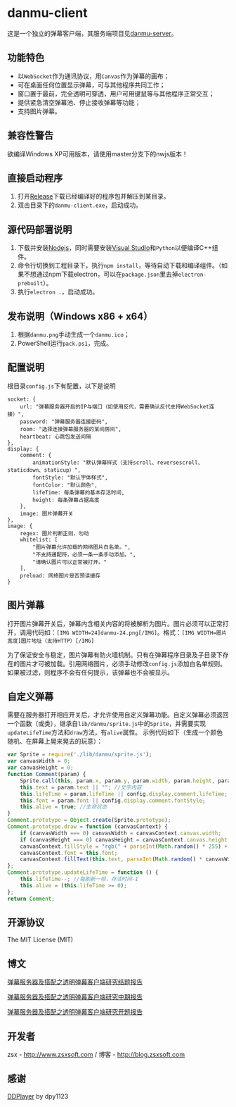 danmu-client
==========

这是一个独立的弹幕客户端，其服务端项目见[danmu-server](https://github.com/zsxsoft/danmu-server)。

## 功能特色
- 以``WebSocket``作为通讯协议，用``Canvas``作为弹幕的画布；
- 可在桌面任何位置显示弹幕，可与其他程序共同工作；
- 窗口置于最前，完全透明可穿透，用户可用键鼠等与其他程序正常交互；
- 提供紧急清空弹幕池、停止接收弹幕等功能；
- 支持图片弹幕。

## 兼容性警告

欲编译Windows XP可用版本，请使用master分支下的nwjs版本！

## 直接启动程序

1. 打开[Release](https://github.com/zsxsoft/danmu-client/releases)下载已经编译好的程序包并解压到某目录。
2. 双击目录下的``danmu-client.exe``，启动成功。

## 源代码部署说明

1. 下载并安装[Nodejs](https://nodejs.org)，同时需要安装[Visual Studio](https://www.visualstudio.com/en-us/products/visual-studio-express-vs.aspx)和``Python``以便编译C++组件。
2. 命令行切换到工程目录下，执行``npm install``，等待自动下载和编译组件。（如果不想通过npm下载electron，可以在``package.json``里去掉``electron-prebuilt``）。
3. 执行``electron .``，启动成功。

## 发布说明（Windows  x86 + x64）

1. 根据``danmu.png``手动生成一个``danmu.ico``；
2. PowerShell运行``pack.ps1``，完成。

## 配置说明
根目录``config.js``下有配置，以下是说明

    socket: {
        url: "弹幕服务器开启的IP与端口（如使用反代，需要确认反代支持WebSocket连接）",
        password: "弹幕服务器连接密码",
        room: "选择连接弹幕服务器的某间房间",
        heartbeat: 心跳包发送间隔
    },
    display: {
        comment: {
            animationStyle: "默认弹幕样式（支持scroll、reversescroll、staticdown、staticup）",
            fontStyle: "默认字体样式",
            fontColor: "默认颜色",
            lifeTime: 每条弹幕的基本存活时间,
            height: 每条弹幕占据高度
        }, 
        image: 图片弹幕开关
    }, 
    image: {
        regex: 图片判断正则，勿动
        whitelist: [
            "图片弹幕允许加载的网络图片白名单。", 
            "不支持通配符，必须一条一条手动添加。", 
            "请确认图片可以正常被打开。"
        ], 
        preload: 网络图片是否预读缓存
    }

## 图片弹幕
打开图片弹幕开关后，弹幕内含相关内容的将被解析为图片。图片必须可以正常打开，调用代码如：``[IMG WIDTH=24]danmu-24.png[/IMG]``。格式：``[IMG WIDTH=图片宽度]图片地址（支持HTTP）[/IMG]``

为了保证安全与稳定，图片弹幕有防火墙机制。只有在弹幕程序目录及子目录下存在的图片才可被加载。引用网络图片，必须手动修改``config.js``添加白名单规则。如果被过滤，则程序不会有任何提示，该弹幕也不会被显示。

## 自定义弹幕
需要在服务器打开相应开关后，才允许使用自定义弹幕功能。自定义弹幕必须返回一个函数（或类），继承自``lib/danmu/sprite.js``中的``Sprite``，并需要实现``updateLifeTime``方法和``draw``方法，有``alive``属性。
示例代码如下（生成一个颜色随机、在屏幕上晃来晃去的玩意）：
```javascript
var Sprite = require('./lib/danmu/sprite.js');
var canvasWidth = 0;
var canvasHeight = 0;
function Comment(param) {
    Sprite.call(this, param.x, param.y, param.width, param.height, param.speed);
    this.text = param.text || ""; //文字内容
    this.lifeTime = param.lifeTime || config.display.comment.lifeTime;
    this.font = param.font || config.display.comment.fontStyle;
    this.alive = true; //生命状态
}
Comment.prototype = Object.create(Sprite.prototype);
Comment.prototype.draw = function (canvasContext) {
    if (canvasWidth === 0) canvasWidth = canvasContext.canvas.width;
    if (canvasHeight === 0) canvasHeight = canvasContext.canvas.height;
    canvasContext.fillStyle = "rgb(" + parseInt(Math.random() * 255) + ", " + parseInt(Math.random() * 255) + ", " + parseInt(Math.random() * 255) + ")";
    canvasContext.font = this.font;
    canvasContext.fillText(this.text, parseInt(Math.random() * canvasWidth), parseInt(Math.random() * canvasHeight));
};
Comment.prototype.updateLifeTime = function () {
    this.lifeTime--; //每刷新一帧，存活时间-1
    this.alive = (this.lifeTime >= 0);
};
return Comment;
```


## 开源协议
The MIT License (MIT)


## 博文
[弹幕服务器及搭配之透明弹幕客户端研究结题报告](http://blog.zsxsoft.com/post/15)

[弹幕服务器及搭配之透明弹幕客户端研究中期报告](http://blog.zsxsoft.com/post/14)

[弹幕服务器及搭配之透明弹幕客户端研究开题报告](http://blog.zsxsoft.com/post/13)

## 开发者
zsx - http://www.zsxsoft.com / 博客 - http://blog.zsxsoft.com

## 感谢
[DDPlayer](https://github.com/dpy1123/ddplayer) by dpy1123
